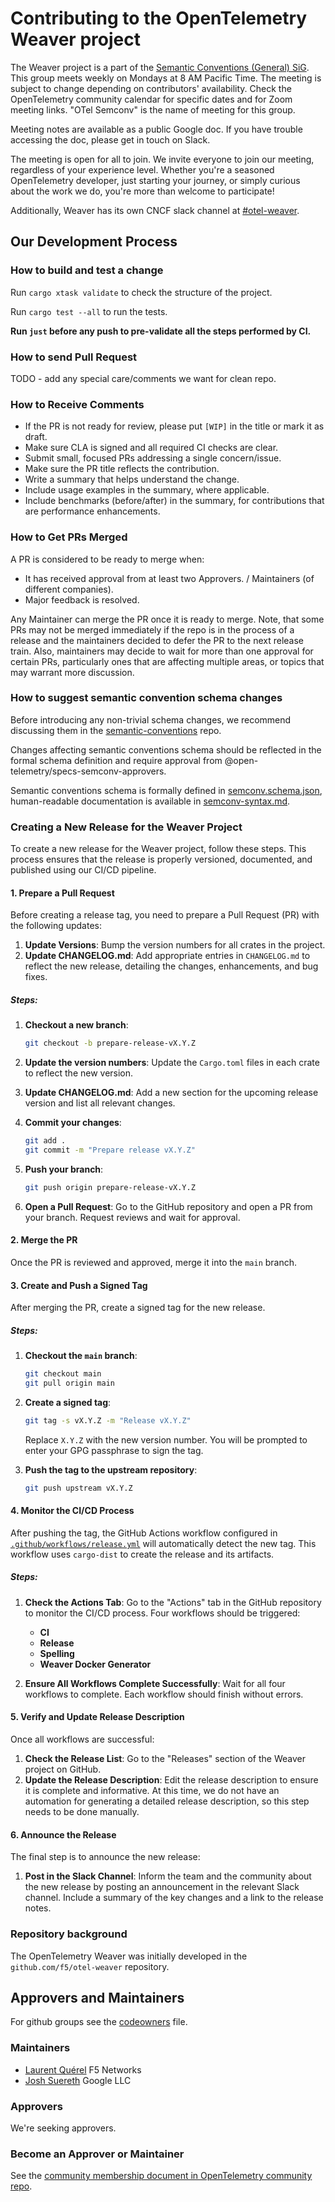 # Contributing to the OpenTelemetry Weaver project

The Weaver project is a part of the [Semantic Conventions (General) SiG](https://github.com/open-telemetry/community/?tab=readme-ov-file#specification-sigs).  This group meets weekly on Mondays at 8 AM Pacific Time. The meeting is subject to change depending on contributors' availability. Check the OpenTelemetry community calendar for specific dates and for Zoom meeting links. "OTel Semconv" is the name of meeting for this group.

Meeting notes are available as a public Google doc. If you have trouble accessing the doc, please get in touch on Slack.

The meeting is open for all to join. We invite everyone to join our meeting, regardless of your experience level. Whether you're a seasoned OpenTelemetry developer, just starting your journey, or simply curious about the work we do, you're more than welcome to participate!

Additionally, Weaver has its own CNCF slack channel at [#otel-weaver](https://cloud-native.slack.com/archives/C0697EXNTL3).

## Our Development Process

### How to build  and test a change

Run `cargo xtask validate` to check the structure of the project.

Run `cargo test --all` to run the tests.

**Run `just` before any push to pre-validate all the steps performed by CI.**

### How to send Pull Request

TODO - add any special care/comments we want for clean repo.

### How to Receive Comments

- If the PR is not ready for review, please put `[WIP]` in the title or mark it as draft.
- Make sure CLA is signed and all required CI checks are clear.
- Submit small, focused PRs addressing a single concern/issue.
- Make sure the PR title reflects the contribution.
- Write a summary that helps understand the change.
- Include usage examples in the summary, where applicable.
- Include benchmarks (before/after) in the summary, for contributions that are performance enhancements.

### How to Get PRs Merged

A PR is considered to be ready to merge when:

- It has received approval from at least two Approvers. / Maintainers (of different companies).
- Major feedback is resolved.

Any Maintainer can merge the PR once it is ready to merge. Note, that some PRs may not be merged immediately if the repo is in the process of a release and the maintainers decided to defer the PR to the next release train. Also, maintainers may decide to wait for more than one approval for certain PRs, particularly ones that are affecting multiple areas, or topics that may warrant more discussion.

### How to suggest semantic convention schema changes

Before introducing any non-trivial schema changes, we recommend discussing them in the
[semantic-conventions](https://github.com/open-telemetry/semantic-conventions) repo.

Changes affecting semantic conventions schema should be reflected in the formal schema definition and require
approval from @open-telemetry/specs-semconv-approvers.

Semantic conventions schema is formally defined in [semconv.schema.json](./schemas/semconv.schema.json),
human-readable documentation is available in [semconv-syntax.md](./schemas/semconv-syntax.md).

### Creating a New Release for the Weaver Project

To create a new release for the Weaver project, follow these steps. This process ensures that the release is properly
versioned, documented, and published using our CI/CD pipeline.

#### 1. Prepare a Pull Request

Before creating a release tag, you need to prepare a Pull Request (PR) with the following updates:

1. **Update Versions**: Bump the version numbers for all crates in the project.
2. **Update CHANGELOG.md**: Add appropriate entries in `CHANGELOG.md` to reflect the new release, detailing the changes,
enhancements, and bug fixes.

##### Steps:

1. **Checkout a new branch**:
    ```bash
    git checkout -b prepare-release-vX.Y.Z
    ```

2. **Update the version numbers**: Update the `Cargo.toml` files in each crate to reflect the new version.

3. **Update CHANGELOG.md**: Add a new section for the upcoming release version and list all relevant changes.

4. **Commit your changes**:
    ```bash
    git add .
    git commit -m "Prepare release vX.Y.Z"
    ```

5. **Push your branch**:
    ```bash
    git push origin prepare-release-vX.Y.Z
    ```

6. **Open a Pull Request**: Go to the GitHub repository and open a PR from your branch. Request reviews and wait for
approval.

#### 2. Merge the PR

Once the PR is reviewed and approved, merge it into the `main` branch.

#### 3. Create and Push a Signed Tag

After merging the PR, create a signed tag for the new release.

##### Steps:

1. **Checkout the `main` branch**:
    ```bash
    git checkout main
    git pull origin main
    ```

2. **Create a signed tag**:
    ```bash
    git tag -s vX.Y.Z -m "Release vX.Y.Z"
    ```
   Replace `X.Y.Z` with the new version number. You will be prompted to enter your GPG passphrase to sign the tag.

3. **Push the tag to the upstream repository**:
    ```bash
    git push upstream vX.Y.Z
    ```

#### 4. Monitor the CI/CD Process

After pushing the tag, the GitHub Actions workflow configured in
[`.github/workflows/release.yml`](https://github.com/open-telemetry/weaver/blob/main/.github/workflows/release.yml) will
automatically detect the new tag. This workflow uses `cargo-dist` to create the release and its artifacts.

##### Steps:

1. **Check the Actions Tab**: Go to the "Actions" tab in the GitHub repository to monitor the CI/CD process. Four workflows should be triggered:
   - **CI**
   - **Release**
   - **Spelling**
   - **Weaver Docker Generator**

2. **Ensure All Workflows Complete Successfully**: Wait for all four workflows to complete. Each workflow should finish without errors.

#### 5. Verify and Update Release Description

Once all workflows are successful:

1. **Check the Release List**: Go to the "Releases" section of the Weaver project on GitHub.
2. **Update the Release Description**: Edit the release description to ensure it is complete and informative. At this
time, we do not have an automation for generating a detailed release description, so this step needs to be done manually.

#### 6. Announce the Release

The final step is to announce the new release:

1. **Post in the Slack Channel**: Inform the team and the community about the new release by posting an announcement in
the relevant Slack channel. Include a summary of the key changes and a link to the release notes.

### Repository background

The OpenTelemetry Weaver was initially developed in the
`github.com/f5/otel-weaver` repository.


## Approvers and Maintainers

For github groups see the [codeowners](./.github/CODEOWNERS) file.

### Maintainers

- [Laurent Quérel](https://github.com/lquerel) F5 Networks
- [Josh Suereth](https://github.com/jsuereth) Google LLC

### Approvers

We're seeking approvers.

### Become an Approver or Maintainer

See the [community membership document in OpenTelemetry community repo](https://github.com/open-telemetry/community/blob/master/community-membership.md).